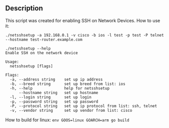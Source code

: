## Description

This script was created for enabling SSH on Network Devices. How to use it:
```
./netsshsetup -a 192.168.0.1 -v cisco -b ios -l test -p test -P telnet --hostname test-router.example.com
```

```
./netsshsetup --help
Enable SSH on the network device

Usage:
  netsshsetup [flags]

Flags:
  -a, --address string    set up ip address
  -b, --breed string      set up breed from list: ios
  -h, --help              help for netsshsetup
      --hostname string   set up hostname
  -l, --login string      set up login
  -p, --password string   set up password
  -P, --protocol string   set up ip protocol from list: ssh, telnet
  -v, --vendor string     set up vendor from list: cisco
  ```

How to build for linux: `env GOOS=linux GOARCH=arm go build`
